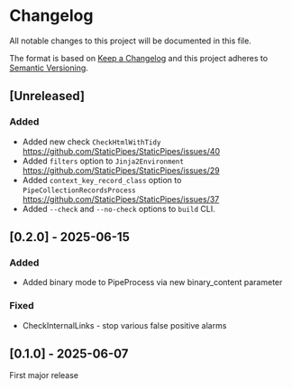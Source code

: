 # Changelog
All notable changes to this project will be documented in this file.

The format is based on [Keep a Changelog](http://keepachangelog.com/en/1.0.0/)
and this project adheres to [Semantic Versioning](http://semver.org/spec/v2.0.0.html).

## [Unreleased]

### Added

- Added new check `CheckHtmlWithTidy` https://github.com/StaticPipes/StaticPipes/issues/40
- Added `filters` option to `Jinja2Environment` https://github.com/StaticPipes/StaticPipes/issues/29
- Added `context_key_record_class` option to `PipeCollectionRecordsProcess` https://github.com/StaticPipes/StaticPipes/issues/37
- Added `--check` and `--no-check` options to `build` CLI.

## [0.2.0] - 2025-06-15

### Added

- Added binary mode to PipeProcess via new binary_content parameter

### Fixed

- CheckInternalLinks - stop various false positive alarms

## [0.1.0] - 2025-06-07

First major release

